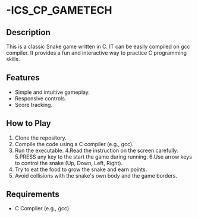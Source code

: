 # -ICS_CP_GAMETECH
## Description

This is a classic Snake game written in C. IT can be easily compiled on gcc compiler.
It provides a fun and interactive way to practice C programming skills.

## Features

- Simple and intuitive gameplay.
- Responsive controls.
- Score tracking.

## How to Play

1. Clone the repository.
2. Compile the code using a C compiler (e.g., gcc).
3. Run the executable.
4.Read the instruction on the screen carefully.
5.PRESS any key to the start the game during running.
6.Use arrow keys to control the snake (Up, Down, Left, Right). 
7. Try to eat the food to grow the snake and earn points.
8. Avoid collisions with the snake's own body and the game borders.
## Requirements

- C Compiler (e.g., gcc)
